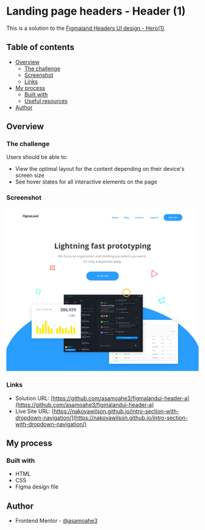# Landing page headers - Header (1)

This is a solution to the [Figmaland Headers UI design - Hero(1)](https://www.frontendmentor.io/challenges/intro-section-with-dropdown-navigation-ryaPetHE5).
## Table of contents

- [Overview](#overview)
  - [The challenge](#the-challenge)
  - [Screenshot](./)
  - [Links](#links)
- [My process](#my-process)
  - [Built with](#built-with)
  - [Useful resources](#useful-resources)
- [Author](#author)

## Overview

### The challenge

Users should be able to:

- View the optimal layout for the content depending on their device's screen size
- See hover states for all interactive elements on the page

### Screenshot

![](./Header-preview.png)

### Links

- Solution URL: [https://github.com/asamoahe3/figmalandui-header-a](https://github.com/asamoahe3/figmalandui-header-a)
- Live Site URL: [https://nakoyawilson.github.io/intro-section-with-dropdown-navigation/](https://nakoyawilson.github.io/intro-section-with-dropdown-navigation/)

## My process

### Built with

- HTML
- CSS
- Figma design file


## Author

- Frontend Mentor - [@asamoahe3](https://www.frontendmentor.io/profile/asamoahe3)


